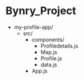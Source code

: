 # Bynry_Project

- my-profile-app/
  - src/
    - components/
      - Profiledetails.js
      - Map.js
      - Profile.js
      - data.js
    - App.js

 
